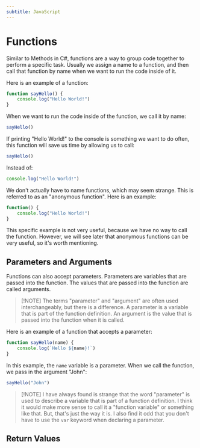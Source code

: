 ```yaml
---
subtitle: JavaScript
---
```


# Functions

Similar to Methods in C#, functions are a way to group code together to perform a specific task. Usually we assign a name to a function, and then call that function by name when we want to run the code inside of it.

Here is an example of a function:

```javascript
function sayHello() {
	console.log("Hello World!")
}
```

When we want to run the code inside of the function, we call it by name:

```javascript
sayHello()
```

If printing "Hello World!" to the console is something we want to do often, this function will save us time by allowing us to call:

```javascript
sayHello()
```
Instead of:

```javascript
console.log("Hello World!")
```

We don't actually have to name functions, which may seem strange. This is referred to as an "anonymous function". Here is an example:

```javascript
function() {
	console.log("Hello World!")
}
```

This specific example is not very useful, because we have no way to call the function. However, we will see later that anonymous functions can be very useful, so it's worth mentioning.

## Parameters and Arguments

Functions can also accept parameters. Parameters are variables that are passed into the function. The values that are passed into the function are called arguments.

> [!NOTE] The terms "parameter" and "argument" are often used interchangeably, but there is a difference. A parameter is a variable that is part of the function definition. An argument is the value that is passed into the function when it is called.

Here is an example of a function that accepts a parameter:

```javascript
function sayHello(name) {
	console.log(`Hello ${name}!`)
}
```

In this example, the `name` variable is a parameter. When we call the function, we pass in the argument "John":

```javascript
sayHello("John")
```

> [!NOTE] I have always found is strange that the word "parameter" is used to describe a variable that is part of a function definition. I think it would make more sense to call it a "function variable" or something like that. But, that's just the way it is. I also find it odd that you don't have to use the `var` keyword when declaring a parameter.

## Return Values
